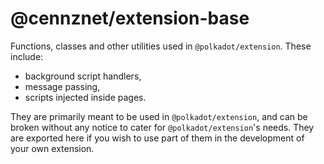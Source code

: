 # @cennznet/extension-base

Functions, classes and other utilities used in `@polkadot/extension`. These include:
- background script handlers,
- message passing,
- scripts injected inside pages.

They are primarily meant to be used in `@polkadot/extension`, and can be broken without any notice to cater for `@polkadot/extension`'s needs. They are exported here if you wish to use part of them in the development of your own extension.
